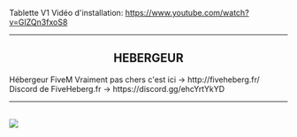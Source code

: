 Tablette V1
Vidéo d'installation: https://www.youtube.com/watch?v=GIZQn3fxoS8
<hr>
<center><h2>HEBERGEUR</h2></center>
Hébergeur FiveM Vraiment pas chers c'est ici -> http://fiveheberg.fr/ <br>
Discord de FiveHeberg.fr -> https://discord.gg/ehcYrtYkYD
<hr><br>
<img src="https://i.goopics.net/5vi4wn.png">
